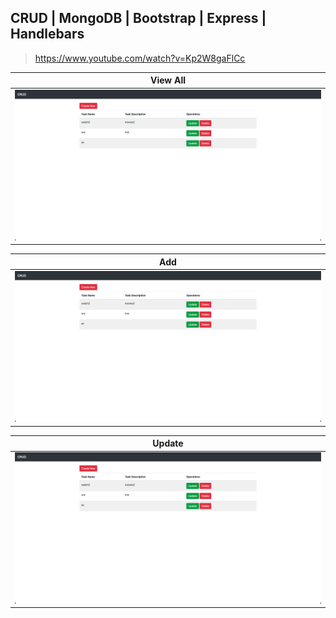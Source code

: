 ## CRUD | MongoDB | Bootstrap | Express | Handlebars
> https://www.youtube.com/watch?v=Kp2W8gaFlCc

| View All           |   
|--------------------|
|![view]             |  

| Add                |  
:-------------------:|
|![add]              |   

| Update             |  
:-------------------:|
|![update]           |

[view]: https://github.com/gooba-lap/Q1-LEARN-ExpressHandlebars/blob/P1-T-Salvando-el-semestre/previews/view-all.png
[add]: https://github.com/gooba-lap/Q1-LEARN-ExpressHandlebars/blob/P1-T-Salvando-el-semestre/previews/view-all.png
[update]: https://github.com/gooba-lap/Q1-LEARN-ExpressHandlebars/blob/P1-T-Salvando-el-semestre/previews/view-all.png